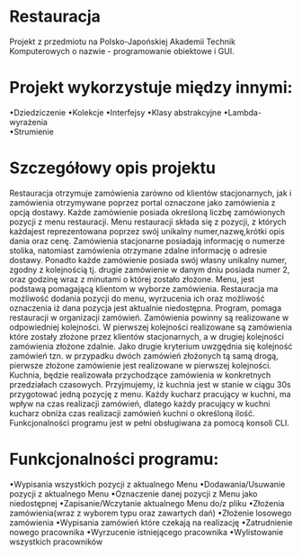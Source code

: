# Restauracja
 Projekt z przedmiotu na Polsko-Japońskiej Akademii Technik Komputerowych o nazwie - programowanie obiektowe i GUI.
 # Projekt wykorzystuje między innymi:
 •Dziedziczenie
 •Kolekcje 
 •Interfejsy 
 •Klasy abstrakcyjne 
 •Lambda-wyrażenia  
 •Strumienie 
 # Szczegółowy opis projektu
Restauracja otrzymuje zamówienia zarówno od klientów stacjonarnych, jak i zamówienia otrzymywane poprzez portal oznaczone jako zamówienia z opcją dostawy. Każde zamówienie posiada określoną liczbę zamówionych pozycji z menu restauracji. Menu restauracji składa się z pozycji, z których każdajest reprezentowana poprzez swój unikalny numer,nazwę,krótki opis dania oraz cenę. Zamówienia stacjonarne posiadają informację o numerze stolika, natomiast zamówienia otrzymane zdalne informację o adresie dostawy. Ponadto każde zamówienie posiada swój własny unikalny numer, zgodny z kolejnością tj. drugie zamówienie w danym dniu posiada numer 2, oraz godzinę wraz z minutami o której zostało złożone. Menu, jest podstawą pomagającą klientom w wyborze zamówienia. Restauracja ma możliwość dodania pozycji do menu, wyrzucenia ich oraz możliwość oznaczenia iż dana pozycja jest aktualnie niedostępna. Program, pomaga restauracji w organizacji zamówień. Zamówienia powinny są realizowane w odpowiedniej kolejności. W pierwszej kolejności realizowane są zamówienia które zostały złożone przez klientów stacjonarnych, a w drugiej kolejności zamówienia złożone zdalnie. Jako drugie kryterium uwzgędnia się kolejność zamówień tzn. w przypadku dwóch zamówień złożonych tą samą drogą, pierwsze złożone zamówienie jest realizowane w pierwszej kolejności. Kuchnia, będzie realizowała przychodzące zamówienia w konkretnych przedziałach czasowych. Przyjmujemy, iż kuchnia jest w stanie w ciągu 30s przygotować jedną pozycję z menu. Każdy kucharz pracujący w kuchni, ma wpływ na czas realizacji zamówień, dlatego każdy pracujący w kuchni kucharz obniża czas realizacji zamówień kuchni o określoną ilość. Funkcjonalności programu jest w pełni obsługiwana za pomocą konsoli CLI. 
# Funkcjonalności programu: 
•Wypisania wszystkich pozycji z aktualnego Menu
•Dodawania/Usuwanie pozycji z aktualnego Menu
•Oznaczenie danej pozycji z Menu jako niedostępnej
•Zapisanie/Wczytanie aktualnego Menu do/z pliku
•Złożenia zamówienia(wraz z wyborem typu oraz zawartych dań)
•Złożenie losowego zamówienia
•Wypisania zamówień które czekają na realizację
•Zatrudnienie nowego pracownika
•Wyrzucenie istniejącego pracownika
•Wylistowanie wszystkich pracowników


